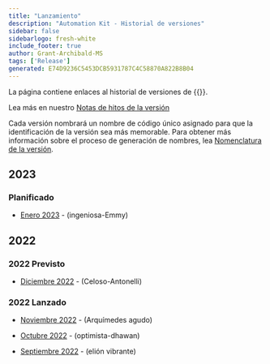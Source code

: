 ```yaml
---
title: "Lanzamiento"
description: "Automation Kit - Historial de versiones"
sidebar: false
sidebarlogo: fresh-white
include_footer: true
author: Grant-Archibald-MS
tags: ['Release']
generated: E74D9236C5453DCB5931787C4C58870A822B8B04
---
```


La página contiene enlaces al historial de versiones de {{<product-name>}}.

Lea más en nuestro [Notas de hitos de la versión](/es/releases/milestones)

Cada versión nombrará un nombre de código único asignado para que la identificación de la versión sea más memorable. Para obtener más información sobre el proceso de generación de nombres, lea [Nomenclatura de la versión](/es/releases/naming).

## 2023

### Planificado

- [Enero 2023](/es/releases/january-2023) - (ingeniosa-Emmy)

## 2022

### 2022 Previsto

- [Diciembre 2022](/es/releases/december-2022) - (Celoso-Antonelli)

### 2022 Lanzado

- [Noviembre 2022](/es/releases/november-2022) - (Arquímedes agudo)

- [Octubre 2022](/es/releases/october-2022) - (optimista-dhawan)

- [Septiembre 2022](/es/releases/september-2022) - (elión vibrante)
